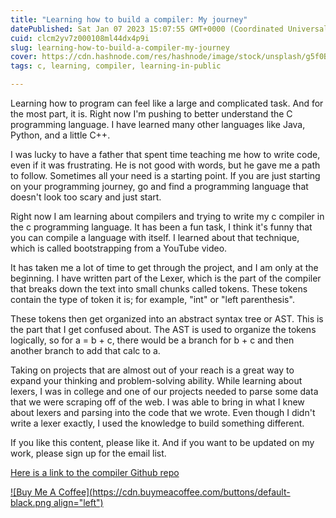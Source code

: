 ```yaml
---
title: "Learning how to build a compiler: My journey"
datePublished: Sat Jan 07 2023 15:07:55 GMT+0000 (Coordinated Universal Time)
cuid: clcm2yv7z000108ml44dx4p9i
slug: learning-how-to-build-a-compiler-my-journey
cover: https://cdn.hashnode.com/res/hashnode/image/stock/unsplash/g5f0BJq-FRs/upload/a52618e91266e220cebe6a4cd4e98a61.jpeg
tags: c, learning, compiler, learning-in-public

---
```


Learning how to program can feel like a large and complicated task. And for the most part, it is. Right now I'm pushing to better understand the C programming language. I have learned many other languages like Java, Python, and a little C++.

I was lucky to have a father that spent time teaching me how to write code, even if it was frustrating. He is not good with words, but he gave me a path to follow. Sometimes all your need is a starting point. If you are just starting on your programming journey, go and find a programming language that doesn't look too scary and just start.

Right now I am learning about compilers and trying to write my c compiler in the c programming language. It has been a fun task, I think it's funny that you can compile a language with itself. I learned about that technique, which is called bootstrapping from a YouTube video.

It has taken me a lot of time to get through the project, and I am only at the beginning. I have written part of the Lexer, which is the part of the compiler that breaks down the text into small chunks called tokens. These tokens contain the type of token it is; for example, "int" or "left parenthesis".

These tokens then get organized into an abstract syntax tree or AST. This is the part that I get confused about. The AST is used to organize the tokens logically, so for a = b + c, there would be a branch for b + c and then another branch to add that calc to a.

Taking on projects that are almost out of your reach is a great way to expand your thinking and problem-solving ability. While learning about lexers, I was in college and one of our projects needed to parse some data that we were scraping off of the web. I was able to bring in what I knew about lexers and parsing into the code that we wrote. Even though I didn't write a lexer exactly, I used the knowledge to build something different.

If you like this content, please like it. And if you want to be updated on my work, please sign up for the email list.

[Here is a link to the compiler Github repo](https://github.com/Yelk11/Compiler)

[![Buy Me A Coffee](https://cdn.buymeacoffee.com/buttons/default-black.png align="left")](https://www.buymeacoffee.com/yelk11)